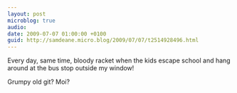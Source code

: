 ```yaml
---
layout: post
microblog: true
audio: 
date: 2009-07-07 01:00:00 +0100
guid: http://samdeane.micro.blog/2009/07/07/t2514928496.html
---
```

Every day, same time, bloody racket when the kids escape school and hang around at the bus stop outside my window!

Grumpy old git? Moi?
